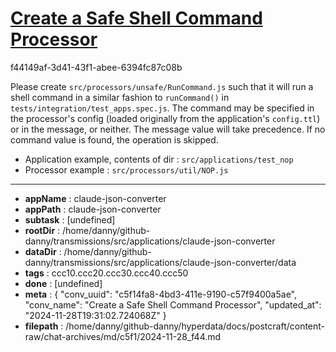 # [Create a Safe Shell Command Processor](https://claude.ai/chat/c5f14fa8-4bd3-411e-9190-c57f9400a5ae)

f44149af-3d41-43f1-abee-6394fc87c08b

Please create `src/processors/unsafe/RunCommand.js` such that it will run a shell command in a similar fashion to `runCommand()` in `tests/integration/test_apps.spec.js`. The command may be specified in the processor's config (loaded originally from the application's `config.ttl`) or in the message, or neither. The message value will take precedence. If no command value is found, the operation is skipped.
 
* Application example, contents of dir : `src/applications/test_nop`
* Processor example : `src/processors/util/NOP.js`

---

* **appName** : claude-json-converter
* **appPath** : claude-json-converter
* **subtask** : [undefined]
* **rootDir** : /home/danny/github-danny/transmissions/src/applications/claude-json-converter
* **dataDir** : /home/danny/github-danny/transmissions/src/applications/claude-json-converter/data
* **tags** : ccc10.ccc20.ccc30.ccc40.ccc50
* **done** : [undefined]
* **meta** : {
  "conv_uuid": "c5f14fa8-4bd3-411e-9190-c57f9400a5ae",
  "conv_name": "Create a Safe Shell Command Processor",
  "updated_at": "2024-11-28T19:31:02.724068Z"
}
* **filepath** : /home/danny/github-danny/hyperdata/docs/postcraft/content-raw/chat-archives/md/c5f1/2024-11-28_f44.md